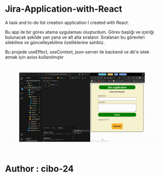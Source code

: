 # Jira-Application-with-React

A task and to-do list creation application I created with React.

Bu app ile bir görev atama uygulaması oluşturdum. Görev başlığı ve içeriği bulunacak şekilde yan yana ve alt alta sıralanır.
Sıralanan bu görevleri silebilme ve güncelleyebilme özelliklerine sahibiz.

Bu projede useEffect, useContext, json-server ile backend ve db'e istek atmak için axios kullanılmıştır

<img src="./gif/jira.gif" alt="gif">

# Author : cibo-24